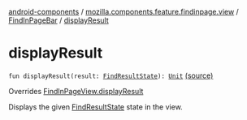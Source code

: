 [android-components](../../index.md) / [mozilla.components.feature.findinpage.view](../index.md) / [FindInPageBar](index.md) / [displayResult](./display-result.md)

# displayResult

`fun displayResult(result: `[`FindResultState`](../../mozilla.components.browser.state.state.content/-find-result-state/index.md)`): `[`Unit`](https://kotlinlang.org/api/latest/jvm/stdlib/kotlin/-unit/index.html) [(source)](https://github.com/mozilla-mobile/android-components/blob/master/components/feature/findinpage/src/main/java/mozilla/components/feature/findinpage/view/FindInPageBar.kt#L103)

Overrides [FindInPageView.displayResult](../-find-in-page-view/display-result.md)

Displays the given [FindResultState](../../mozilla.components.browser.state.state.content/-find-result-state/index.md) state in the view.

